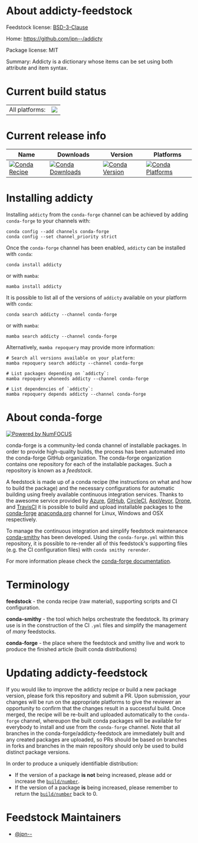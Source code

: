 About addicty-feedstock
=======================

Feedstock license: [BSD-3-Clause](https://github.com/conda-forge/addicty-feedstock/blob/main/LICENSE.txt)

Home: https://github.com/jpn--/addicty

Package license: MIT

Summary: Addicty is a dictionary whose items can be set using both attribute and item syntax.

Current build status
====================


<table><tr><td>All platforms:</td>
    <td>
      <a href="https://dev.azure.com/conda-forge/feedstock-builds/_build/latest?definitionId=13499&branchName=main">
        <img src="https://dev.azure.com/conda-forge/feedstock-builds/_apis/build/status/addicty-feedstock?branchName=main">
      </a>
    </td>
  </tr>
</table>

Current release info
====================

| Name | Downloads | Version | Platforms |
| --- | --- | --- | --- |
| [![Conda Recipe](https://img.shields.io/badge/recipe-addicty-green.svg)](https://anaconda.org/conda-forge/addicty) | [![Conda Downloads](https://img.shields.io/conda/dn/conda-forge/addicty.svg)](https://anaconda.org/conda-forge/addicty) | [![Conda Version](https://img.shields.io/conda/vn/conda-forge/addicty.svg)](https://anaconda.org/conda-forge/addicty) | [![Conda Platforms](https://img.shields.io/conda/pn/conda-forge/addicty.svg)](https://anaconda.org/conda-forge/addicty) |

Installing addicty
==================

Installing `addicty` from the `conda-forge` channel can be achieved by adding `conda-forge` to your channels with:

```
conda config --add channels conda-forge
conda config --set channel_priority strict
```

Once the `conda-forge` channel has been enabled, `addicty` can be installed with `conda`:

```
conda install addicty
```

or with `mamba`:

```
mamba install addicty
```

It is possible to list all of the versions of `addicty` available on your platform with `conda`:

```
conda search addicty --channel conda-forge
```

or with `mamba`:

```
mamba search addicty --channel conda-forge
```

Alternatively, `mamba repoquery` may provide more information:

```
# Search all versions available on your platform:
mamba repoquery search addicty --channel conda-forge

# List packages depending on `addicty`:
mamba repoquery whoneeds addicty --channel conda-forge

# List dependencies of `addicty`:
mamba repoquery depends addicty --channel conda-forge
```


About conda-forge
=================

[![Powered by
NumFOCUS](https://img.shields.io/badge/powered%20by-NumFOCUS-orange.svg?style=flat&colorA=E1523D&colorB=007D8A)](https://numfocus.org)

conda-forge is a community-led conda channel of installable packages.
In order to provide high-quality builds, the process has been automated into the
conda-forge GitHub organization. The conda-forge organization contains one repository
for each of the installable packages. Such a repository is known as a *feedstock*.

A feedstock is made up of a conda recipe (the instructions on what and how to build
the package) and the necessary configurations for automatic building using freely
available continuous integration services. Thanks to the awesome service provided by
[Azure](https://azure.microsoft.com/en-us/services/devops/), [GitHub](https://github.com/),
[CircleCI](https://circleci.com/), [AppVeyor](https://www.appveyor.com/),
[Drone](https://cloud.drone.io/welcome), and [TravisCI](https://travis-ci.com/)
it is possible to build and upload installable packages to the
[conda-forge](https://anaconda.org/conda-forge) [anaconda.org](https://anaconda.org/)
channel for Linux, Windows and OSX respectively.

To manage the continuous integration and simplify feedstock maintenance
[conda-smithy](https://github.com/conda-forge/conda-smithy) has been developed.
Using the ``conda-forge.yml`` within this repository, it is possible to re-render all of
this feedstock's supporting files (e.g. the CI configuration files) with ``conda smithy rerender``.

For more information please check the [conda-forge documentation](https://conda-forge.org/docs/).

Terminology
===========

**feedstock** - the conda recipe (raw material), supporting scripts and CI configuration.

**conda-smithy** - the tool which helps orchestrate the feedstock.
                   Its primary use is in the construction of the CI ``.yml`` files
                   and simplify the management of *many* feedstocks.

**conda-forge** - the place where the feedstock and smithy live and work to
                  produce the finished article (built conda distributions)


Updating addicty-feedstock
==========================

If you would like to improve the addicty recipe or build a new
package version, please fork this repository and submit a PR. Upon submission,
your changes will be run on the appropriate platforms to give the reviewer an
opportunity to confirm that the changes result in a successful build. Once
merged, the recipe will be re-built and uploaded automatically to the
`conda-forge` channel, whereupon the built conda packages will be available for
everybody to install and use from the `conda-forge` channel.
Note that all branches in the conda-forge/addicty-feedstock are
immediately built and any created packages are uploaded, so PRs should be based
on branches in forks and branches in the main repository should only be used to
build distinct package versions.

In order to produce a uniquely identifiable distribution:
 * If the version of a package **is not** being increased, please add or increase
   the [``build/number``](https://docs.conda.io/projects/conda-build/en/latest/resources/define-metadata.html#build-number-and-string).
 * If the version of a package **is** being increased, please remember to return
   the [``build/number``](https://docs.conda.io/projects/conda-build/en/latest/resources/define-metadata.html#build-number-and-string)
   back to 0.

Feedstock Maintainers
=====================

* [@jpn--](https://github.com/jpn--/)

